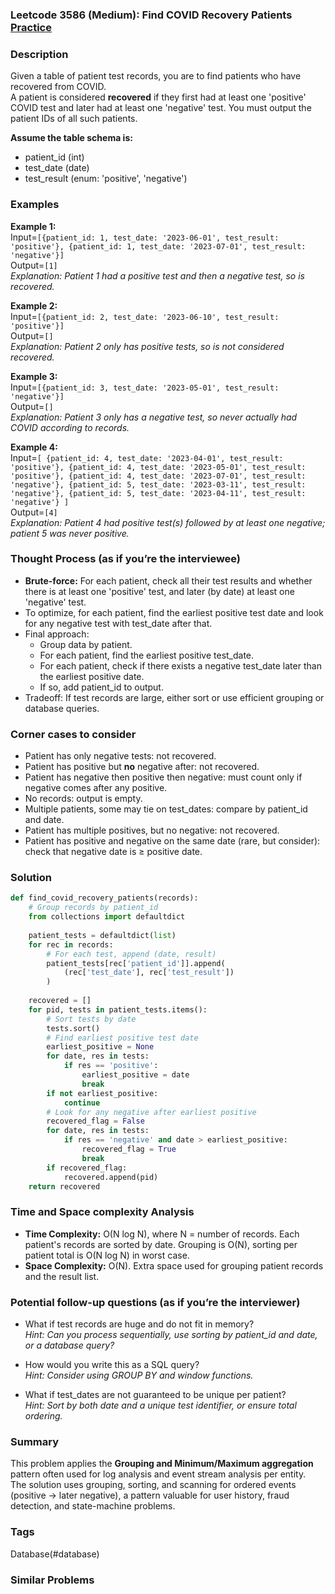 ### Leetcode 3586 (Medium): Find COVID Recovery Patients [Practice](https://leetcode.com/problems/find-covid-recovery-patients)

### Description  
Given a table of patient test records, you are to find patients who have recovered from COVID.  
A patient is considered **recovered** if they first had at least one 'positive' COVID test and later had at least one 'negative' test. You must output the patient IDs of all such patients.

**Assume the table schema is:**
- patient_id (int)
- test_date (date)
- test_result (enum: 'positive', 'negative')

### Examples  

**Example 1:**  
Input=`[{patient_id: 1, test_date: '2023-06-01', test_result: 'positive'}, {patient_id: 1, test_date: '2023-07-01', test_result: 'negative'}]`  
Output=`[1]`  
*Explanation: Patient 1 had a positive test and then a negative test, so is recovered.*

**Example 2:**  
Input=`[{patient_id: 2, test_date: '2023-06-10', test_result: 'positive'}]`  
Output=`[]`  
*Explanation: Patient 2 only has positive tests, so is not considered recovered.*

**Example 3:**  
Input=`[{patient_id: 3, test_date: '2023-05-01', test_result: 'negative'}]`  
Output=`[]`  
*Explanation: Patient 3 only has a negative test, so never actually had COVID according to records.*

**Example 4:**  
Input=`[
    {patient_id: 4, test_date: '2023-04-01', test_result: 'positive'},
    {patient_id: 4, test_date: '2023-05-01', test_result: 'positive'},
    {patient_id: 4, test_date: '2023-07-01', test_result: 'negative'},
    {patient_id: 5, test_date: '2023-03-11', test_result: 'negative'},
    {patient_id: 5, test_date: '2023-04-11', test_result: 'negative'}
]`  
Output=`[4]`  
*Explanation: Patient 4 had positive test(s) followed by at least one negative; patient 5 was never positive.*

### Thought Process (as if you’re the interviewee)  
- **Brute-force:** For each patient, check all their test results and whether there is at least one 'positive' test, and later (by date) at least one 'negative' test.  
- To optimize, for each patient, find the earliest positive test date and look for any negative test with test_date after that.  
- Final approach:  
    - Group data by patient.  
    - For each patient, find the earliest positive test_date.  
    - For each patient, check if there exists a negative test_date later than the earliest positive date.  
    - If so, add patient_id to output.  
- Tradeoff: If test records are large, either sort or use efficient grouping or database queries.

### Corner cases to consider  
- Patient has only negative tests: not recovered.  
- Patient has positive but **no** negative after: not recovered.  
- Patient has negative then positive then negative: must count only if negative comes after any positive.  
- No records: output is empty.  
- Multiple patients, some may tie on test_dates: compare by patient_id and date.
- Patient has multiple positives, but no negative: not recovered.
- Patient has positive and negative on the same date (rare, but consider): check that negative date is ≥ positive date.

### Solution

```python
def find_covid_recovery_patients(records):
    # Group records by patient_id
    from collections import defaultdict
    
    patient_tests = defaultdict(list)
    for rec in records:
        # For each test, append (date, result)
        patient_tests[rec['patient_id']].append(
            (rec['test_date'], rec['test_result'])
        )
    
    recovered = []
    for pid, tests in patient_tests.items():
        # Sort tests by date
        tests.sort()
        # Find earliest positive test date
        earliest_positive = None
        for date, res in tests:
            if res == 'positive':
                earliest_positive = date
                break
        if not earliest_positive:
            continue
        # Look for any negative after earliest positive
        recovered_flag = False
        for date, res in tests:
            if res == 'negative' and date > earliest_positive:
                recovered_flag = True
                break
        if recovered_flag:
            recovered.append(pid)
    return recovered
```

### Time and Space complexity Analysis  

- **Time Complexity:** O(N log N), where N = number of records. Each patient's records are sorted by date. Grouping is O(N), sorting per patient total is O(N log N) in worst case.
- **Space Complexity:** O(N). Extra space used for grouping patient records and the result list.

### Potential follow-up questions (as if you’re the interviewer)  

- What if test records are huge and do not fit in memory?  
  *Hint: Can you process sequentially, use sorting by patient_id and date, or a database query?*

- How would you write this as a SQL query?  
  *Hint: Consider using GROUP BY and window functions.*

- What if test_dates are not guaranteed to be unique per patient?  
  *Hint: Sort by both date and a unique test identifier, or ensure total ordering.*

### Summary
This problem applies the **Grouping and Minimum/Maximum aggregation** pattern often used for log analysis and event stream analysis per entity.  
The solution uses grouping, sorting, and scanning for ordered events (positive → later negative), a pattern valuable for user history, fraud detection, and state-machine problems.

### Tags
Database(#database)

### Similar Problems

